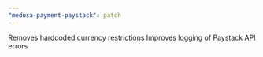 ```yaml
---
"medusa-payment-paystack": patch
---
```


Removes hardcoded currency restrictions
Improves logging of Paystack API errors